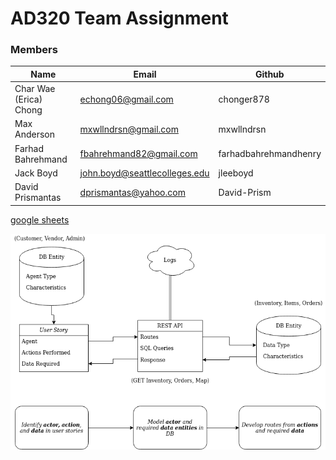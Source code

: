 AD320 Team Assignment
======================

### Members

| Name | Email | Github |
| ---- | ----- | ------ |
| Char Wae (Erica) Chong | echong06@gmail.com 	| chonger878 |
| Max Anderson		 | mxwllndrsn@gmail.com	| mxwllndrsn |
| Farhad Bahrehmand	 | fbahrehmand82@gmail.com | farhadbahrehmandhenry |
| Jack Boyd		 | john.boyd@seattlecolleges.edu | jleeboyd |
| David Prismantas	 | dprismantas@yahoo.com	 | David-Prism | 

[google sheets](https://docs.google.com/spreadsheets/d/1bB_k4FuFqDGQHGCCwIILQYbHrdbGUNrDiam0Lw_S_p8/edit?usp=sharing)  

![system diagram](https://github.com/chonger878/AD320-TeamProject/blob/master/misc-files/AD320_System_Diagram.png)
